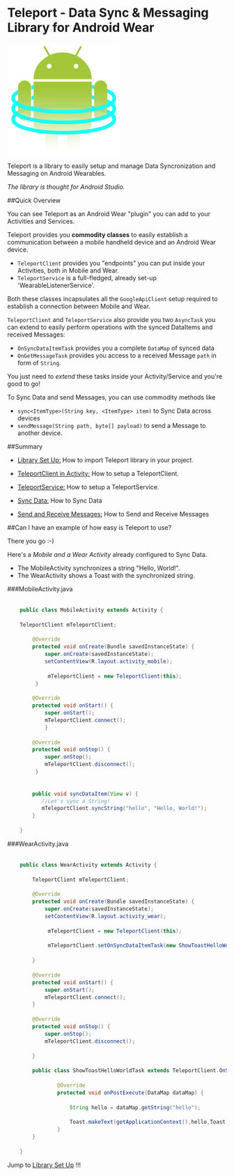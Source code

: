 # Teleport - Data Sync & Messaging Library for Android Wear

![Screen](/doc/images/teleport_256.png)

Teleport is a library to easily setup and manage Data Syncronization and Messaging on Android Wearables.

*The library is thought for Android Studio.*



##Quick Overview

You can see Teleport as an Android Wear "plugin" you can add to your Activities and Services.

Teleport provides you **commodity classes** to easily establish a communication between a mobile handheld device and an Android Wear device.

*  `TeleportClient` provides you "endpoints" you can put inside your Activities, both in Mobile and Wear.
*  `TeleportService` is a full-fledged, already set-up 'WearableListenerService'. 

Both these classes incapsulates all the `GoogleApiClient` setup required to establish a connection between Mobile and Wear.

`TeleportClient` and `TeleportService` also provide you two `AsyncTask` you can extend to easily perform operations with the synced DataItems and received Messages:

* `OnSyncDataItemTask` provides you a complete `DataMap` of synced data
* `OnGetMessageTask` provides you access to a received Message `path` in form of `String`.

You just need to *extend* these tasks inside your Activity/Service and you're good to go!

To Sync Data and send Messages, you can use commodity methods like

* `sync<ItemType>(String key, <ItemType> item)` to Sync Data across devices
* `sendMessage(String path, byte[] payload)` to send a Message to another device.

##Summary

* [Library Set Up:](/doc/SETUP.md) How to import Teleport library in your project.
* [TeleportClient in Activity:](/doc/TELEPORTCLIENT.md) How to setup a TeleportClient.
* [TeleportService:](/doc/TELEPORTSERVICE.md) How to setup a TeleportService.

* [Sync Data:](/doc/SYNCDATA.md) How to Sync Data
* [Send and Receive Messages:](/doc/MESSAGE.md) How to Send and Receive Messages

##Can I have an example of how easy is Teleport to use?

There you go :-) 

Here's a *Mobile and a Wear Activity* already configured to Sync Data. 

* The MobileActivity synchronizes a string "Hello, World!".
* The WearActivity shows a Toast with the synchronized string.

###MobileActivity.java   
```java
    
    public class MobileActivity extends Activity {

    TeleportClient mTeleportClient;
    
        @Override
        protected void onCreate(Bundle savedInstanceState) {
            super.onCreate(savedInstanceState);
            setContentView(R.layout.activity_mobile);

             mTeleportClient = new TeleportClient(this);         
         }

        @Override
        protected void onStart() {
            super.onStart();
            mTeleportClient.connect();
            }

        @Override
        protected void onStop() {
            super.onStop();
            mTeleportClient.disconnect();
         }
    
  
        public void syncDataItem(View v) {                   
           //Let's sync a String!
           mTeleportClient.syncString("hello", "Hello, World!");   
        }
        
    }
```
    
###WearActivity.java
    
```java

    public class WearActivity extends Activity {
    
        TeleportClient mTeleportClient;
        
        @Override
        protected void onCreate(Bundle savedInstanceState) {
            super.onCreate(savedInstanceState);
            setContentView(R.layout.activity_wear);
    
             mTeleportClient = new TeleportClient(this);
             
             mTeleportClient.setOnSyncDataItemTask(new ShowToastHelloWorldTask());
             
        }
    
        @Override
        protected void onStart() {
            super.onStart();
            mTeleportClient.connect();
        }
    
        @Override
        protected void onStop() {
            super.onStop();
            mTeleportClient.disconnect();
    
        }
    
        public class ShowToastHelloWorldTask extends TeleportClient.OnSyncDataItemTask {
        
                @Override
                protected void onPostExecute(DataMap dataMap) {
        
                    String hello = dataMap.getString("hello");   
        
                    Toast.makeText(getApplicationContext(),hello,Toast.LENGTH_SHORT).show();
                }
        }
            
    }
```
    
Jump to [Library Set Up](/doc/SETUP.md) !!!


